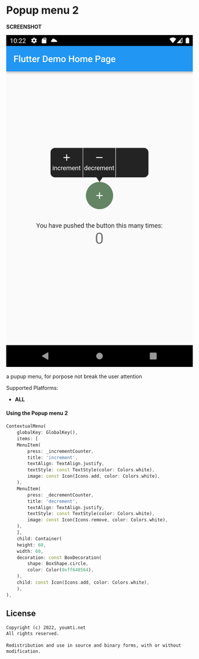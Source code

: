 # Popup menu 2
**SCREENSHOT** 

![Popup menu 2](example.png)



a pupup menu, for porpose not break the user attention


Supported Platforms:
- **ALL** 

#### Using the Popup menu 2

```dart
ContextualMenu(
    globalKey: GlobalKey(),
    items: [
    MenuItem(
        press: _incrementCounter,
        title: 'increment',
        textAlign: TextAlign.justify,
        textStyle: const TextStyle(color: Colors.white),
        image: const Icon(Icons.add, color: Colors.white),
    ),
    MenuItem(
        press: _decrementCounter,
        title: 'decrement',
        textAlign: TextAlign.justify,
        textStyle: const TextStyle(color: Colors.white),
        image: const Icon(Icons.remove, color: Colors.white),
    ),
    ],
    child: Container(
    height: 60,
    width: 60,
    decoration: const BoxDecoration(
        shape: BoxShape.circle,
        color: Color(0xff648564),
    ),
    child: const Icon(Icons.add, color: Colors.white),
    ),
),

```


## License
```
Copyright (c) 2022, youmti.net
All rights reserved.

Redistribution and use in source and binary forms, with or without modification.

